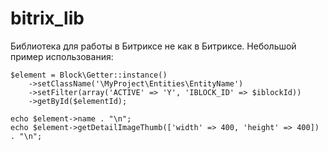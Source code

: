 bitrix_lib
==========

Библиотека для работы в Битриксе не как в Битриксе. Небольшой пример использования:

```
$element = Block\Getter::instance()
    ->setClassName('\MyProject\Entities\EntityName')
    ->setFilter(array('ACTIVE' => 'Y', 'IBLOCK_ID' => $iblockId))
    ->getById($elementId);
    
echo $element->name . "\n";
echo $element->getDetailImageThumb(['width' => 400, 'height' => 400]) . "\n";
```
